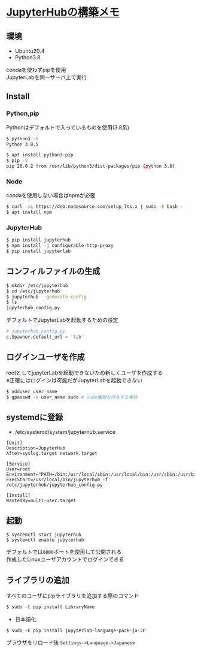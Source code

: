 # [JupyterHubの構築メモ](https://marimelon.github.io/knowledge/note/linux/jupyter_hub_install_ubuntu20.4)

## 環境
- Ubuntu20.4
- Python3.8

condaを使わずpipを使用  
JupyterLabを同一サーバ上で実行

## Install

### Python,pip

Pythonはデフォルトで入っているものを使用(3.8系)

```sh
$ python3 -V
Python 3.8.5

$ apt install python3-pip
$ pip -V
pip 20.0.2 from /usr/lib/python3/dist-packages/pip (python 3.8)
```

### Node

condaを使用しない場合はnpmが必要

```sh
$ curl -sL https://deb.nodesource.com/setup_lts.x | sudo -E bash -
$ apt install npm
```

### JupyterHub 

```sh
$ pip install jupyterhub
$ npm install -g configurable-http-proxy
$ pip install jupyterlab
```

## コンフィルファイルの生成

```sh
$ mkdir /etc/jupyterhub
$ cd /etc/jupyterhub
$ jupyterhub --generate-config
$ ls
jupyterhub_config.py
```

デフォルトでJupyterLabを起動するための設定

```python:jupyterhub_config.py
# jupyterhub_config.py
c.Spawner.default_url = 'lab'
```


## ログインユーザを作成

rootとしてjupyterLabを起動できないため新しくユーザを作成する  
※正確にはログインは可能だがJupyterLabを起動できない

```sh
$ adduser user_name
$ gpasswd -a user_name sudo # sudo権限を付与する場合
```


## systemdに登録

- /etc/systemd/system/jupyterhub.service

```sh:/etc/systemd/system/jupyterhub.service
[Unit]
Description=JupyterHub
After=syslog.target network.target

[Service]
User=root 
Environment="PATH=/bin:/usr/local/sbin:/usr/local/bin:/usr/sbin:/usr/bin"
ExecStart=/usr/local/bin/jupyterhub -f /etc/jupyterhub/jupyterhub_config.py

[Install]
WantedBy=multi-user.target
```

## 起動

```
$ systemctl start jupyterhub
$ systemctl enable jupyterhub
```

デフォルトでは`8000`ポートを使用して公開される  
作成したLinuxユーザアカウントでログインできる


## ライブラリの追加
すべてのユーザにpipライブラリを追加する際のコマンド

```sh
$ sudo -E pip install LibraryName
```

- 日本語化

```
$ sudo -E pip install jupyterlab-language-pack-ja-JP
```

ブラウザをリロード後 `Settings->Language->Japanese`
